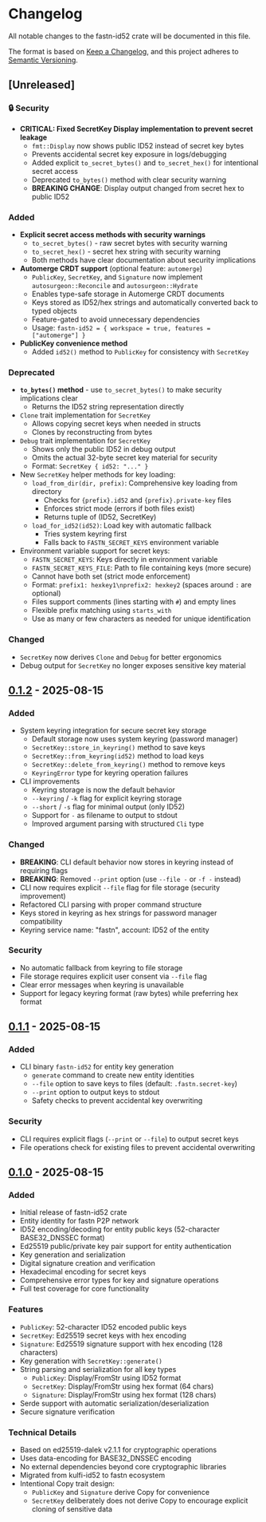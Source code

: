 # Changelog

All notable changes to the fastn-id52 crate will be documented in this file.

The format is based on [Keep a Changelog](https://keepachangelog.com/en/1.0.0/),
and this project adheres
to [Semantic Versioning](https://semver.org/spec/v2.0.0.html).

## [Unreleased]

### 🔒 Security

- **CRITICAL: Fixed SecretKey Display implementation to prevent secret leakage**
  - `fmt::Display` now shows public ID52 instead of secret key bytes
  - Prevents accidental secret key exposure in logs/debugging
  - Added explicit `to_secret_bytes()` and `to_secret_hex()` for intentional secret access
  - Deprecated `to_bytes()` method with clear security warning
  - **BREAKING CHANGE**: Display output changed from secret hex to public ID52

### Added

- **Explicit secret access methods with security warnings**
  - `to_secret_bytes()` - raw secret bytes with security warning
  - `to_secret_hex()` - secret hex string with security warning
  - Both methods have clear documentation about security implications
- **Automerge CRDT support** (optional feature: `automerge`)
  - `PublicKey`, `SecretKey`, and `Signature` now implement `autosurgeon::Reconcile` and `autosurgeon::Hydrate`
  - Enables type-safe storage in Automerge CRDT documents
  - Keys stored as ID52/hex strings and automatically converted back to typed objects
  - Feature-gated to avoid unnecessary dependencies
  - Usage: `fastn-id52 = { workspace = true, features = ["automerge"] }`
- **PublicKey convenience method**
  - Added `id52()` method to `PublicKey` for consistency with `SecretKey`

### Deprecated

- **`to_bytes()` method** - use `to_secret_bytes()` to make security implications clear
  - Returns the ID52 string representation directly
- `Clone` trait implementation for `SecretKey`
  - Allows copying secret keys when needed in structs
  - Clones by reconstructing from bytes
- `Debug` trait implementation for `SecretKey`
  - Shows only the public ID52 in debug output
  - Omits the actual 32-byte secret key material for security
  - Format: `SecretKey { id52: "..." }`
- New `SecretKey` helper methods for key loading:
  - `load_from_dir(dir, prefix)`: Comprehensive key loading from directory
    - Checks for `{prefix}.id52` and `{prefix}.private-key` files
    - Enforces strict mode (errors if both files exist)
    - Returns tuple of (ID52, SecretKey)
  - `load_for_id52(id52)`: Load key with automatic fallback
    - Tries system keyring first
    - Falls back to `FASTN_SECRET_KEYS` environment variable
- Environment variable support for secret keys:
  - `FASTN_SECRET_KEYS`: Keys directly in environment variable
  - `FASTN_SECRET_KEYS_FILE`: Path to file containing keys (more secure)
  - Cannot have both set (strict mode enforcement)
  - Format: `prefix1: hexkey1\nprefix2: hexkey2` (spaces around `:` are optional)
  - Files support comments (lines starting with `#`) and empty lines
  - Flexible prefix matching using `starts_with`
  - Use as many or few characters as needed for unique identification

### Changed

- `SecretKey` now derives `Clone` and `Debug` for better ergonomics
- Debug output for `SecretKey` no longer exposes sensitive key material

## [0.1.2] - 2025-08-15

### Added

- System keyring integration for secure secret key storage
  - Default storage now uses system keyring (password manager)
  - `SecretKey::store_in_keyring()` method to save keys
  - `SecretKey::from_keyring(id52)` method to load keys
  - `SecretKey::delete_from_keyring()` method to remove keys
  - `KeyringError` type for keyring operation failures
- CLI improvements
  - Keyring storage is now the default behavior
  - `--keyring` / `-k` flag for explicit keyring storage
  - `--short` / `-s` flag for minimal output (only ID52)
  - Support for `-` as filename to output to stdout
  - Improved argument parsing with structured `Cli` type

### Changed

- **BREAKING**: CLI default behavior now stores in keyring instead of requiring flags
- **BREAKING**: Removed `--print` option (use `--file -` or `-f -` instead)
- CLI now requires explicit `--file` flag for file storage (security improvement)
- Refactored CLI parsing with proper command structure
- Keys stored in keyring as hex strings for password manager compatibility
- Keyring service name: "fastn", account: ID52 of the entity

### Security

- No automatic fallback from keyring to file storage
- File storage requires explicit user consent via `--file` flag
- Clear error messages when keyring is unavailable
- Support for legacy keyring format (raw bytes) while preferring hex format

## [0.1.1] - 2025-08-15

### Added

- CLI binary `fastn-id52` for entity key generation
  - `generate` command to create new entity identities
  - `--file` option to save keys to files (default: `.fastn.secret-key`)
  - `--print` option to output keys to stdout
  - Safety checks to prevent accidental key overwriting

### Security

- CLI requires explicit flags (`--print` or `--file`) to output secret keys
- File operations check for existing files to prevent accidental overwriting

## [0.1.0] - 2025-08-15

### Added

- Initial release of fastn-id52 crate
- Entity identity for fastn P2P network
- ID52 encoding/decoding for entity public keys (52-character BASE32_DNSSEC format)
- Ed25519 public/private key pair support for entity authentication
- Key generation and serialization
- Digital signature creation and verification
- Hexadecimal encoding for secret keys
- Comprehensive error types for key and signature operations
- Full test coverage for core functionality

### Features

- `PublicKey`: 52-character ID52 encoded public keys
- `SecretKey`: Ed25519 secret keys with hex encoding
- `Signature`: Ed25519 signature support with hex encoding (128 characters)
- Key generation with `SecretKey::generate()`
- String parsing and serialization for all key types
    - `PublicKey`: Display/FromStr using ID52 format
    - `SecretKey`: Display/FromStr using hex format (64 chars)
    - `Signature`: Display/FromStr using hex format (128 chars)
- Serde support with automatic serialization/deserialization
- Secure signature verification

### Technical Details

- Based on ed25519-dalek v2.1.1 for cryptographic operations
- Uses data-encoding for BASE32_DNSSEC encoding
- No external dependencies beyond core cryptographic libraries
- Migrated from kulfi-id52 to fastn ecosystem
- Intentional Copy trait design:
    - `PublicKey` and `Signature` derive Copy for convenience
    - `SecretKey` deliberately does not derive Copy to encourage explicit
      cloning of sensitive data

[0.1.2]: https://github.com/fastn-stack/fastn/releases/tag/fastn-id52-v0.1.2
[0.1.1]: https://github.com/fastn-stack/fastn/releases/tag/fastn-id52-v0.1.1
[0.1.0]: https://github.com/fastn-stack/fastn/releases/tag/fastn-id52-v0.1.0
